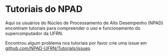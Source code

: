 # Tutoriais do NPAD

Aqui os usuários do Núcleo de Processamento de Alto Desempenho (NPAD) encontram tutoriais para compreender o uso e funcionamento do supercomputador da UFRN.

Encontrou algum problema nos tutoriais por favor crie uma issue em
[github.com/NPAD-UFRN/Tutorials/issues](https://github.com/NPAD-UFRN/Tutorials/issues)
